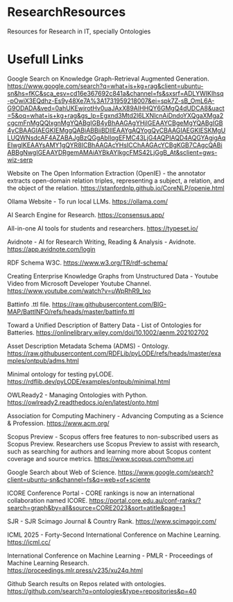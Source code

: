 # ResearchResources
Resources for Research in IT, specially Ontologies

# Usefull Links
Google Search on Knowledge Graph-Retrieval Augmented Generation.
https://www.google.com/search?q=what+is+kg+rag&client=ubuntu-sn&hs=fKC&sca_esv=cd16e367692c841a&channel=fs&sxsrf=ADLYWIKIhsq-pOwiX3EQdhz-Es9y48Xe7A%3A1731959218007&ei=spk7Z-sB_OmL6A-G9ODADA&ved=0ahUKEwjrotHv0uaJAxX89AIHHQY6GMgQ4dUDCA8&uact=5&oq=what+is+kg+rag&gs_lp=Egxnd3Mtd2l6LXNlcnAiDndoYXQgaXMga2cgcmFnMgQQIxgnMgYQABgIGB4yBhAAGAgYHjIGEAAYCBgeMgYQABgIGB4yCBAAGIAEGKIEMggQABiABBiiBDIIEAAYgAQYogQyCBAAGIAEGKIESKMgULUQWNsdcAF4AZABAJgBzQGgAbIIqgEFMC43LjG4AQPIAQD4AQGYAgigAqEIwgIKEAAYsAMY1gQYR8ICBhAAGAcYHsICChAAGAcYCBgKGB7CAgcQABiABBgNwgIGEAAYDRgemAMAiAYBkAYIkgcFMS42LjGgB_At&sclient=gws-wiz-serp

Website on The Open Information Extraction (OpenIE) - the annotator extracts open-domain relation triples, representing a subject, a relation, and the object of the relation.
https://stanfordnlp.github.io/CoreNLP/openie.html

Ollama Website - To run local LLMs.
https://ollama.com/

AI Search Engine for Research.
https://consensus.app/

All-in-one AI tools for students and researchers.
https://typeset.io/

Avidnote - AI for Research Writing, Reading & Analysis - Avidnote.
https://app.avidnote.com/login

RDF Schema W3C.
https://www.w3.org/TR/rdf-schema/

Creating Enterprise Knowledge Graphs from Unstructured Data - Youtube Video from Microsoft Developer Youtube Channel.
https://www.youtube.com/watch?v=uWpRhR9_Ixo

Battinfo .ttl file.
https://raw.githubusercontent.com/BIG-MAP/BattINFO/refs/heads/master/battinfo.ttl

Toward a Unified Description of Battery Data - List of Ontologies for Batteries.
https://onlinelibrary.wiley.com/doi/10.1002/aenm.202102702

Asset Description Metadata Schema (ADMS) - Ontology.
https://raw.githubusercontent.com/RDFLib/pyLODE/refs/heads/master/examples/ontpub/adms.html

Minimal ontology for testing pyLODE.
https://rdflib.dev/pyLODE/examples/ontpub/minimal.html

OWLReady2 - Managing Ontologies with Python.
https://owlready2.readthedocs.io/en/latest/onto.html

Association for Computing Machinery - Advancing Computing as a Science & Profession.
https://www.acm.org/

Scopus Preview - Scopus offers free features to non-subscribed users as Scopus Preview. Researchers use Scopus Preview to assist with research, such as searching for authors and learning more about Scopus content coverage and source metrics.
https://www.scopus.com/home.uri

Google Search about Web of Science.
https://www.google.com/search?client=ubuntu-sn&channel=fs&q=web+of+sciente

ICORE Conference Portal - CORE rankings is now an international collaboration named ICORE.
https://portal.core.edu.au/conf-ranks/?search=graph&by=all&source=CORE2023&sort=atitle&page=1

SJR - SJR Scimago Journal & Country Rank.
https://www.scimagojr.com/

ICML 2025 - Forty-Second International Conference on Machine Learning.
https://icml.cc/

International Conference on Machine Learning - PMLR - Proceedings of Machine Learning Research.
https://proceedings.mlr.press/v235/xu24q.html

Github Search results on Repos related with ontologies.
https://github.com/search?q=ontologies&type=repositories&p=40
